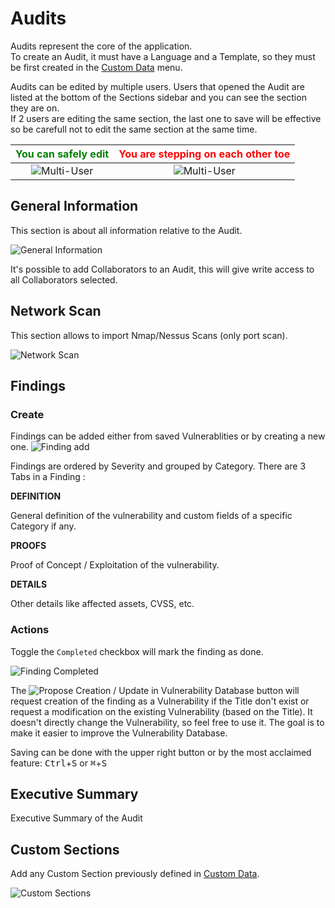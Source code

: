 # Audits

Audits represent the core of the application.  
To create an Audit, it must have a Language and a Template, so they must be first created in the [Custom Data](/data?id=custom-data) menu.  

Audits can be edited by multiple users. Users that opened the Audit are listed at the bottom of the Sections sidebar and you can see the section they are on.  
If 2 users are editing the same section, the last one to save will be effective so be carefull not to edit the same section at the same time.

| <span style="color:green">You can safely edit</span>  | <span style="color:red">You are stepping on each other toe</span> |
|:-----------------------------------------------------:|:-----------------------------------------------------------------:| 
| ![Multi-User](/_images/audit_multiuser_different.png) | ![Multi-User](/_images/audit_multiuser_same.png)                  |

## General Information

This section is about all information relative to the Audit.

![General Information](/_images/audits_general.png)

It's possible to add Collaborators to an Audit, this will give write access to all Collaborators selected.

## Network Scan

This section allows to import Nmap/Nessus Scans (only port scan).

![Network Scan](/_images/audits_network.png)

## Findings

### Create

Findings can be added either from saved Vulnerablities or by creating a new one.
![Finding add](/_images/finding_add.png)

Findings are ordered by Severity and grouped by Category. There are 3 Tabs in a Finding :

**DEFINITION**

General definition of the vulnerability and custom fields of a specific Category if any.

**PROOFS**

Proof of Concept / Exploitation of the vulnerability.

**DETAILS**

Other details like affected assets, CVSS, etc.

### Actions

Toggle the `Completed` checkbox will mark the finding as done.

![Finding Completed](/_images/finding_completed.png)

The ![Propose Creation / Update in Vulnerability Database](/_images/finding_update_vuln_button.png) button will request creation of the finding as a Vulnerability if the Title don't exist or request a modification on the existing Vulnerability (based on the Title). It doesn't directly change the Vulnerability, so feel free to use it. The goal is to make it easier to improve the Vulnerability Database.

Saving can be done with the upper right button or by the most acclaimed feature: <kbd>Ctrl</kbd>+<kbd>S</kbd> or <kbd>&#8984;</kbd>+<kbd>S</kbd>

## Executive Summary

Executive Summary of the Audit

## Custom Sections

Add any Custom Section previously defined in [Custom Data](/data?id=custom-sections).

![Custom Sections](/_images/audit_custom_section_add.png)